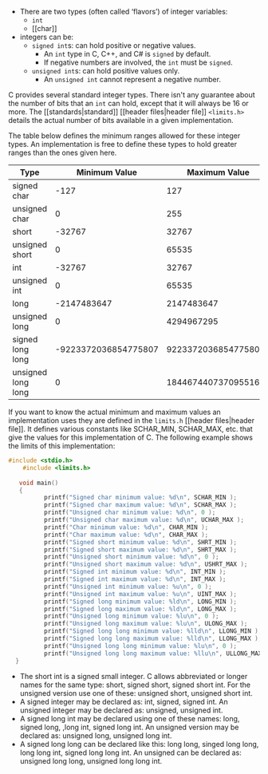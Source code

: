 - There are two types (often called ‘flavors’) of integer variables:
	- `int`
	- [[char]]
- integers can be:
	- `signed int`s: can hold positive or negative values.
		- An `int` type in C, C++, and C# is `signed` by default.
		- If negative numbers are involved, the `int` must be `signed`.
	- `unsigned int`s: can hold positive values only.
		- An `unsigned int` cannot represent a negative number.

C provides several standard integer types. There isn't any guarantee about the number of bits that an `int` can hold, except that it will always be 16 or more. The [[standards|standard]] [[header files|header file]] `<limits.h>` details the actual number of bits available in a given implementation.

The table below defines the minimum ranges allowed for these integer types. An implementation is free to define these types to hold greater ranges than the ones given here.

| Type               | Minimum Value        | Maximum Value        |
| ------------------ | -------------------- | -------------------- |
| signed char        | -127                 | 127                  |
| unsigned char      | 0                    | 255                  |
| short              | -32767               | 32767                |
| unsigned short     | 0                    | 65535                |
| int                | -32767               | 32767                |
| unsigned int       | 0                    | 65535                |
| long               | -2147483647          | 2147483647           |
| unsigned long      | 0                    | 4294967295           |
| signed long long   | -9223372036854775807 | 9223372036854775807  |
| unsigned long long | 0                    | 18446744073709551615 |

If you want to know the actual minimum and maximum values an implementation uses they are defined in the `limits.h` [[header files|header file]]. It defines various constants like SCHAR_MIN, SCHAR_MAX, etc. that give the values for this implementation of C. The following example shows the limits of this implementation:

```C
#include <stdio.h>
    #include <limits.h>
 
   void main()
   {
          printf("Signed char minimum value: %d\n", SCHAR_MIN );
          printf("Signed char maximum value: %d\n", SCHAR_MAX );
          printf("Unsigned char minimum value: %d\n", 0 );
          printf("Unsigned char maximum value: %d\n", UCHAR_MAX );
          printf("Char minimum value: %d\n", CHAR_MIN );
          printf("Char maximum value: %d\n", CHAR_MAX );
          printf("Signed short minimum value: %d\n", SHRT_MIN );
          printf("Signed short maximum value: %d\n", SHRT_MAX );
          printf("Unsigned short minimum value: %d\n", 0 );
          printf("Unsigned short maximum value: %d\n", USHRT_MAX );
          printf("Signed int minimum value: %d\n", INT_MIN );
          printf("Signed int maximum value: %d\n", INT_MAX );
          printf("Unsigned int minimum value: %u\n", 0 );
          printf("Unsigned int maximum value: %u\n", UINT_MAX );
          printf("Signed long minimum value: %ld\n", LONG_MIN );
          printf("Signed long maximum value: %ld\n", LONG_MAX );
          printf("Unsigned long minimum value: %lu\n", 0 );
          printf("Unsigned long maximum value: %lu\n", ULONG_MAX );
          printf("Signed long long minimum value: %lld\n", LLONG_MIN );
          printf("Signed long long maximum value: %lld\n", LLONG_MAX );
          printf("Unsigned long long minimum value: %lu\n", 0 );
          printf("Unsigned long long maximum value: %llu\n", ULLONG_MAX );
  }
```

- The short int is a signed small integer. C allows abbreviated or longer names for the same type: short, signed short, signed short int. For the unsigned version use one of these: unsigned short, unsigned short int.
- A signed integer may be declared as: int, signed, signed int. An unsigned integer may be declared as: unsigned, unsigned int.
- A signed long int may be declared using one of these names: long, signed long, ,long int, signed long int. An unsigned version may be declared as: unsigned long, unsigned long int.
- A signed long long can be declared like this: long long, singed long long, long long int, signed long long int. An unsigned can be declared as: unsigned long long, unsigned long long int.




